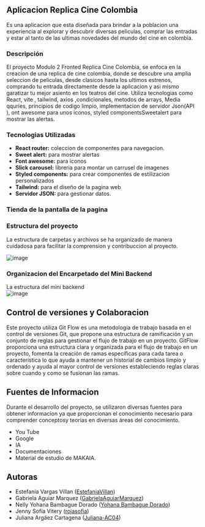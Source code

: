 
## Aplicacion Replica Cine Colombia

Es una aplicacion que esta diseñada para brindar a la poblacion una experiencia al explorar y descubrir diversas peliculas, comprar las entradas y estar al tanto de las ultimas novedades
del mundo del cine en colombia.

### Descripción
El proyecto Modulo 2 Fronted Replica Cine Colombia, se enfoca en la creacion de una replica de cine colombia, donde se descubre una amplia seleccion de peliculas, desde clasicos hasta los
ultimos estrenos, comprando tu entrada directamente desde la aplicacion y asi mismo garatizar tu mejor asiento en los teatros del cine. Utiliza tecnologias como React, vite , tailwind, axios ,condicionales, metodos de arrays, Media qquries, principios de codigo limpio, implementacion de servidor Json(API ), ont awesome para unos iconos, styled componentsSweetalert para mostrar las alertas.

### Tecnologias Utilizadas
- **React router:** coleccion de componentes para navegacion.
- **Sweet alert:** para mostrar alertas
- **Font awesome:**  para iconos
- **Slick carousel:**  libreria para montar un carrusel de imagenes 
- **Styled components:**  para crear componentes de estilizacion personalizados
- **Tailwind:**  para el diseño de la pagina web
- **Servidor JSON:**  para  gestionar datos.

### Tienda de la pantalla de la pagina 



### Estructura del proyecto
La estructura de carpetas y archivos se ha organizado de manera cuidadosa para facilitar la comprension y contribuccion al proyecto.

![image](https://github.com/Juliana-AC04/replica-cine-colombia/assets/79147078/561af172-cac7-4293-9ffb-2dfb2bd4f9fa)

### Organizacion del Encarpetado del Mini Backend
La estructura del mini backend <br>
![image](https://github.com/Juliana-AC04/replica-cine-colombia/assets/79147078/8da9a294-6c78-4efe-865a-dc33247dc2a9)



## Control de versiones y Colaboracion 

Este proyecto utiliza Git Flow es una metodología de trabajo basada en el control de versiones Git, que propone una estructura de ramificación y un conjunto de reglas para gestionar el flujo de trabajo en un proyecto. GitFlow proporciona una estructura clara y organizada para el flujo de trabajo en un proyecto, fomenta la creación de ramas específicas para cada tarea o característica lo que ayuda a mantener un historial de cambios limpio y ordenado y ayuda al mayor control de versiones estableciendo reglas claras sobre cuando y como se fusionan las ramas.

## Fuentes de Informacion
Durante el desarrollo del proyecto, se utilizaron diversas fuentes para obtener informacion ya que proporcionan el conocimiento necesario para comprender conceptosy teorías  en diversas áreas del conocimiento.
- You Tube
- Google
- IA
- Documentaciones
- Material de estudio de MAKAIA.

## Autoras
- Estefanía Vargas Villan ([EstefaniaVillan](https://github.com/EstefaniaVillan))
- Gabriela Aguiar Marquez ([GabrielaAguiarMarquez](https://github.com/GabrielaAguiarMarquez))
- Nelly Yohana Bambague Dorado ([Yohana Bambague Dorado](https://github.com/nybambague))
- Jenny Sofía Vitery ([rojasofia](https://github.com/rojasofia))
- Juliana Argáez Cartagena ([Juliana-AC04](https://github.com/Juliana-AC04))
